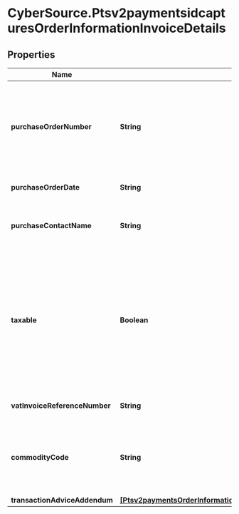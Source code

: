 # CyberSource.Ptsv2paymentsidcapturesOrderInformationInvoiceDetails

## Properties
Name | Type | Description | Notes
------------ | ------------- | ------------- | -------------
**purchaseOrderNumber** | **String** | Value used by your customer to identify the order. This value is typically a purchase order number. CyberSource recommends that you do not populate the field with all zeros or nines.  | [optional] 
**purchaseOrderDate** | **String** | Date the order was processed. `Format: YYYY-MM-DD`.  | [optional] 
**purchaseContactName** | **String** | The name of the individual or the company contacted for company authorized purchases.  | [optional] 
**taxable** | **Boolean** | Flag that indicates whether an order is taxable. This value must be true if the sum of all _lineItems[].taxAmount_ values > 0.  If you do not include any `lineItems[].taxAmount` values in your request, CyberSource does not include `invoiceDetails.taxable` in the data it sends to the processor.  Possible values:  - **true**  - **false**  | [optional] 
**vatInvoiceReferenceNumber** | **String** | VAT invoice number associated with the transaction.  | [optional] 
**commodityCode** | **String** | International description code of the overall order's goods or services or the Categorizes purchases for VAT reporting. Contact your acquirer for a list of codes.  | [optional] 
**transactionAdviceAddendum** | [**[Ptsv2paymentsOrderInformationInvoiceDetailsTransactionAdviceAddendum]**](Ptsv2paymentsOrderInformationInvoiceDetailsTransactionAdviceAddendum.md) |  | [optional] 


